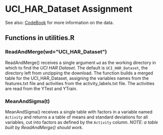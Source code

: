 # UCI_HAR_Dataset Assignment

See also: [CodeBook](https://github.com/jrherrick/gd011proj/blob/master/CodeBook.md) for more information on the data.

## Functions in utilities.R


### ReadAndMerge(wd="UCI_HAR_Dataset")

ReadAndMerge() receives a single argument `wd` as the working directory in which to find the *UCI HAR Dataset*. The default is `UCI_HAR_Dataset`, the directory left from unzipping the download. The function builds a merged table for the UCI_HAR_Dataset, assigning the variables names from the features.txt file and activities from the activity_labels.txt file. The activities are read from the YTest and YTrain.


### MeanAndSigma(t)

MeanAndSigma() receives a single table with factors in a variable named `Activity` and returns a a table of means and standard deviations for all variables, cut into factors as defined by the `Activity` column. *NOTE: a table built by ReadAndMerge() should work*.
